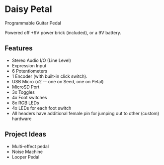 # Daisy Petal

Programmable Guitar Pedal

Powered off +9V power brick (included), or a 9V battery.

## Features

- Stereo Audio I/O (Line Level)
- Expression Input
- 6 Potentiometers
- 1 Encoder (with built-in click switch).
- USB Micro (x2 -- one on Seed, one on Petal)
- MicroSD Port
- 3x Toggles
- 4x Foot switches
- 8x RGB LEDs
- 4x LEDs for each foot switch
- All headers have additional female pin for jumping out to other (custom) hardware

## Project Ideas

- Multi-effect pedal
- Noise Machine
- Looper Pedal
